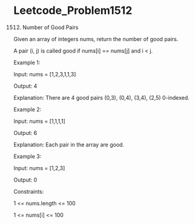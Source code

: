 # Leetcode_Problem1512




1512. Number of Good Pairs



Given an array of integers nums, return the number of good pairs.



A pair (i, j) is called good if nums[i] == nums[j] and i < j.

 

Example 1:



Input: nums = [1,2,3,1,1,3]




Output: 4





Explanation: There are 4 good pairs (0,3), (0,4), (3,4), (2,5) 0-indexed.





Example 2:




Input: nums = [1,1,1,1]





Output: 6





Explanation: Each pair in the array are good.




Example 3:




Input: nums = [1,2,3]





Output: 0
 





Constraints:





1 <= nums.length <= 100






1 <= nums[i] <= 100
